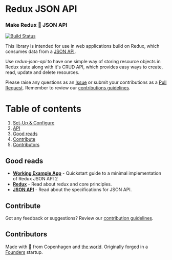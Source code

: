 # Redux JSON API
### Make Redux 💜 JSON API

[![Build Status](https://travis-ci.org/dixieio/redux-json-api.svg?branch=2.0)](https://travis-ci.org/dixieio/redux-json-api)

This library is intended for use in web applications build on Redux, which consumes data from a [JSON API](http://jsonapi.org/).

Use _redux-json-api_ to have one simple way of storing resource objects in Redux state along with it's CRUD API, which provides easy ways to create, read, update and delete resources.

Please raise any questions as an [Issue](https://github.com/dixieio/redux-json-api/issues) or submit your contributions as a [Pull Request](https://github.com/dixieio/redux-json-api/pulls). Remember to review our [contributions guidelines](CONTRIBUTING.md).

# Table of contents
1. [Set-Up & Configure](docs/set-up-configure.md)
1. [API](docs/api.md)
1. [Good reads](#good-reads)
1. [Contribute](#contribute)
1. [Contributors](#contributors)

## Good reads
- [__Working Example App__](https://github.com/dvidsilva/redux-json-api-demo/) - Quickstart guide to a minimal implementation of Redux JSON API 2
- [__Redux__](http://redux.js.org/) - Read about redux and core principles.
- [__JSON API__](http://jsonapi.org/) - Read about the specifications for JSON API.

## Contribute
Got any feedback or suggestions? Review our [contribution guidelines](CONTRIBUTING.md).

## Contributors
Made with 💜 from Copenhagen and [the world](https://github.com/dixieio/redux-json-api/graphs/contributors). Originally forged in a [Founders](https://www.founders.as) startup.
